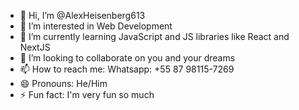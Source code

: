 - 👋 Hi, I’m @AlexHeisenberg613
- 👀 I’m interested in Web Development
- 🌱 I’m currently learning JavaScript and JS libraries like React and NextJS
- 💞️ I’m looking to collaborate on you and your dreams
- 📫 How to reach me: Whatsapp: +55 87 98115-7269
- 😄 Pronouns: He/Him
- ⚡ Fun fact: I'm very fun so much

<!---
AlexHeisenberg613/AlexHeisenberg613 is a ✨ special ✨ repository because its `README.md` (this file) appears on your GitHub profile.
You can click the Preview link to take a look at your changes.
--->
